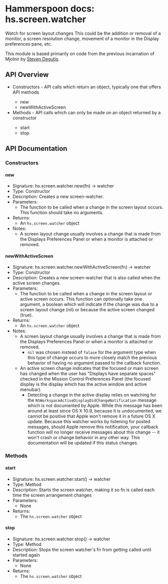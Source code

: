 # Hammerspoon docs: hs.screen.watcher

Watch for screen layout changes
This could be the addition or removal of a monitor, a screen resolution change, movement of a monitor in the Display preferences pane, etc.

This module is based primarily on code from the previous incarnation of Mjolnir by [Steven Degutis](https://github.com/sdegutis/).

## API Overview
* Constructors - API calls which return an object, typically one that offers API methods</li>
  * new
  * newWithActiveScreen
* Methods - API calls which can only be made on an object returned by a constructor</li>
  * start
  * stop

## API Documentation

### Constructors

#### new
  * Signature: hs.screen.watcher.new(fn) -> watcher
  * Type: Constructor
  * Description: Creates a new screen-watcher.
  * Parameters:
     * The function to be called when a change in the screen layout occurs.  This function should take no arguments.
  * Returns:
     * An `hs.screen.watcher` object
  * Notes:
     * A screen layout change usually involves a change that is made from the Displays Preferences Panel or when a monitor is attached or removed.

#### newWithActiveScreen
  * Signature: hs.screen.watcher.newWithActiveScreen(fn) -> watcher
  * Type: Constructor
  * Description: Creates a new screen-watcher that is also called when the active screen changes.
  * Parameters:
     * The function to be called when a change in the screen layout or active screen occurs.  This function can optionally take one argument, a boolean which will indicate if the change was due to a screen layout change (nil) or because the active screen changed (true).
  * Returns:
     * An `hs.screen.watcher` object
  * Notes:
     * A screen layout change usually involves a change that is made from the Displays Preferences Panel or when a monitor is attached or removed.
       * `nil` was chosen instead of `falase` for the argument type when this type of change occurs to more closely match the previous behavior of having no argument passed to the callback function.
     * An active screen change indicates that the focused or main screen has changed when the user has "Displays have separate spaces" checked in the Mission Control Preferences Panel (the focused display is the display which has the active window and active menubar).
       * Detecting a change in the active display relies on watching for the `NSWorkspaceActiveDisplayDidChangeNotification` message which is not documented by Apple.  While this message has been around at least since OS X 10.9, because it is undocumented, we cannot be positive that Apple won't remove it in a future OS X update.  Because this watcher works by listening for posted messages, should Apple remove this notification, your callback function will no longer receive messages about this change -- it won't crash or change behavior in any other way.  This documentation will be updated if this status changes.

### Methods

#### start
  * Signature: hs.screen.watcher:start() -> watcher
  * Type: Method
  * Description: Starts the screen watcher, making it so fn is called each time the screen arrangement changes
  * Parameters:
     * None
  * Returns:
     * The `hs.screen.watcher` object

#### stop
  * Signature: hs.screen.watcher:stop() -> watcher
  * Type: Method
  * Description: Stops the screen watcher's fn from getting called until started again
  * Parameters:
     * None
  * Returns:
     * The `hs.screen.watcher` object
